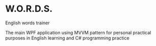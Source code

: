 # W.O.R.D.S.
English words trainer

The main WPF application using MVVM pattern for personal practical purposes in English learning and C# programming practice
